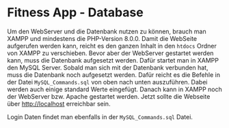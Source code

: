 # Fitness App - Database

Um den WebServer und die Datenbank nutzen zu können, brauch man XAMPP und mindestens die PHP-Version 8.0.0.
Damit die WebSeite aufgerufen werden kann, reicht es den ganzen Inhalt in den `htdocs` Ordner von XAMPP zu verschieben.
Bevor aber der WebServer gestartet werden kann, muss die Datenbank aufgesetzt werden.
Dafür startet man in XAMPP den MySQL Server. Sobald man sich mit der Datenbank verbunden hat, muss 
die Datenbank noch aufgesetzt werden. Dafür reicht es die Befehle in der Datei `MySQL_Commands.sql`
von oben nach unten auszuführen. Dabei werden auch einige standard Werte
eingefügt. Danach kann in XAMPP noch der WebServer bzw. Apache gestartet werden.
Jetzt sollte die Webseite über [http://localhost](http://localhost:80)
erreichbar sein. 

Login Daten findet man ebenfalls in der `MySQL_Commands.sql` Datei.